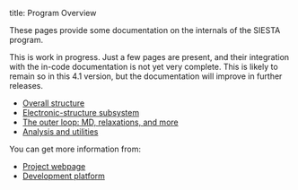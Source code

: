 title: Program Overview

These pages provide some documentation on the internals of the SIESTA program.

This is work in progress. Just a few pages are present, and
their integration with the in-code documentation is not yet very
complete. This is likely to remain so in this 4.1 version, but the
documentation will improve in further releases.

* [Overall structure](|page|/overall.html)
* [Electronic-structure subsystem](|page|/core-es.html)
* [The outer loop: MD, relaxations, and more](|page|/outer-loop.html)
* [Analysis and utilities](|page|/analysis-utils.html)

You can get more information from:

* [Project webpage](http://www.icmab.es/siesta)
* [Development platform](http://launchpad.net/siesta)


